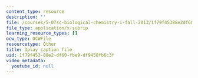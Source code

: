 ```yaml
---
content_type: resource
description: ''
file: /courses/5-07sc-biological-chemistry-i-fall-2013/1f79f45388e2df60fbe9df9458fb6c3f_4BwB43Smu7o.srt
file_type: application/x-subrip
learning_resource_types: []
ocw_type: OCWFile
resourcetype: Other
title: 3play caption file
uid: 1f79f453-88e2-df60-fbe9-df9458fb6c3f
video_metadata:
  youtube_id: null
---
```

